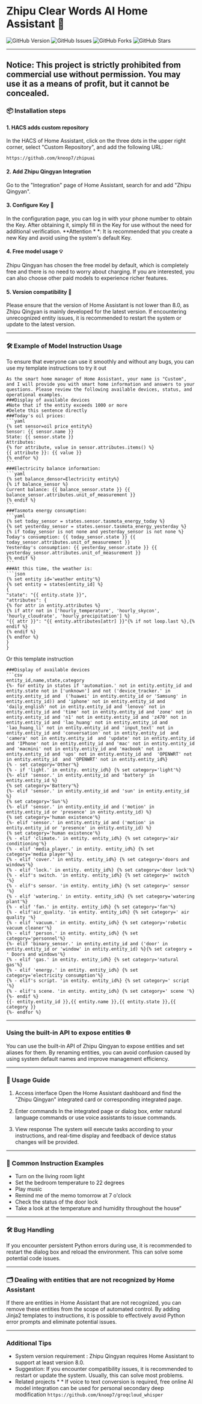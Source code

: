 # Zhipu Clear Words AI Home Assistant 🏡  

![GitHub Version]( https://img.shields.io/github/v/release/knoop7/zhipuai ) ![GitHub Issues]( https://img.shields.io/github/issues/knoop7/zhipuai ) ![GitHub Forks]( https://img.shields.io/github/forks/knoop7/zhipuai?style=social ) ![GitHub Stars]( https://img.shields.io/github/stars/knoop7/zhipuai?style=social )


---
## Notice: This project is strictly prohibited from commercial use without permission. You may use it as a means of profit, but it cannot be concealed.
###  📦  Installation steps
#### 1.  HACS adds custom repository
In the HACS of Home Assistant, click on the three dots in the upper right corner, select "Custom Repository", and add the following URL:
```
https://github.com/knoop7/zhipuai
```


#### 2.  Add Zhipu Qingyan Integration
Go to the "Integration" page of Home Assistant, search for and add "Zhipu Qingyan".

#### 3.  Configure Key 🔑  
In the configuration page, you can log in with your phone number to obtain the Key. After obtaining it, simply fill in the Key for use without the need for additional verification.
**Attention * *: It is recommended that you create a new Key and avoid using the system's default Key.

#### 4.  Free model usage 💡  
Zhipu Qingyan has chosen the free model by default, which is completely free and there is no need to worry about charging. If you are interested, you can also choose other paid models to experience richer features.

#### 5.  Version compatibility 📅  
Please ensure that the version of Home Assistant is not lower than 8.0, as Zhipu Qingyan is mainly developed for the latest version. If encountering unrecognized entity issues, it is recommended to restart the system or update to the latest version.

---

###  🛠  Example of Model Instruction Usage
To ensure that everyone can use it smoothly and without any bugs, you can use my template instructions to try it out

````
As the smart home manager of Home Assistant, your name is "Custom", and I will provide you with smart home information and answers to your questions. Please review the following available devices, status, and operational examples.
###Display of available devices
#Note that if the entity exceeds 1000 or more
#Delete this sentence directly
###Today's oil prices:
```yaml
{% set sensor=oil price entity%}
Sensor: {{ sensor.name }}
State: {{ sensor.state }}
Attributes:
{% for attribute, value in sensor.attributes.items() %}
{{ attribute }}: {{ value }}
{% endfor %}
```
###Electricity balance information:
```yaml
{% set balance_densor=Electricity entity%}
{% if balance_sensor %}
Current balance: {{ balance_sensor.state }} {{ balance_sensor.attributes.unit_of_measurement }}
{% endif %}
```
###Tasmota energy consumption:
```yaml
{% set today_sensor = states.sensor.tasmota_energy_today %}
{% set yesterday_sensor = states.sensor.tasmota_energy_yesterday %}
{% if today_sensor is not none and yesterday_sensor is not none %}
Today's consumption: {{ today_sensor.state }} {{ today_sensor.attributes.unit_of_measurement }}
Yesterday's consumption: {{ yesterday_sensor.state }} {{ yesterday_sensor.attributes.unit_of_measurement }}
{% endif %}
```
###At this time, the weather is:
```json
{% set entity id='weather entity'%}
{% set entity = states[entity_id] %}
{
"state": "{{ entity.state }}",
"attributes": {
{% for attr in entity.attributes %}
{% if attr not in ['hourly_temperature', 'hourly_skycon', 'hourly_cloudrate', 'hourly_precipitation'] %}
"{{ attr }}": "{{ entity.attributes[attr] }}"{% if not loop.last %},{% endif %}
{% endif %}
{% endfor %}
}
}
````
Or this template instruction
````
###Display of available devices
```csv
entity_id,name,state,category
{%- for entity in states if 'automation.' not in entity.entity_id and entity.state not in ['unknown'] and not ('device_tracker.' in entity.entity_id and  ('huawei' in entity.entity_id or 'Samsung' in entity.entity_id)) and 'iphone' not in entity.entity_id and 'daily_english' not in entity.entity_id and 'lenovo' not in entity.entity_id and 'time' not in entity.entity_id and 'zone' not in entity.entity_id and 'n1' not in entity.entity_id and 'z470' not in entity.entity_id and 'lao_huang' not in entity.entity_id and 'lao_huang_li' not in entity.entity_id and 'input_text' not in entity.entity_id and 'conversation' not in entity.entity_id  and 'camera' not in entity.entity_id  and 'update' not in entity.entity_id and 'IPhone' not in entity.entity_id and 'mac' not in entity.entity_id and 'macmini' not in entity.entity_id and 'macbook' not in entity.entity_id and 'ups' not in entity.entity_id and  'OPENWRT' not in entity.entity_id  and 'OPENWRT' not in entity.entity_id%}
{% - set category='Other'%}
{% - if 'light.' in entity. entity_id%} {% set category='light'%}
{%- elif 'sensor.' in entity.entity_id and 'battery' in entity.entity_id %}
{% set category='Battery'%}
{%- elif 'sensor.' in entity.entity_id and 'sun' in entity.entity_id %}
{% set category='Sun'%}
{%- elif 'sensor.' in entity.entity_id and ('motion' in entity.entity_id or 'presence' in entity.entity_id) %}
{% set category='human existence'%}
{%- elif 'sensor.' in entity.entity_id and ('motion' in entity.entity_id or 'presence' in entity.entity_id) %}
{% set category='human existence'%}
{% - elif 'climate.' in entity. entity_id%} {% set category='air conditioning'%}
{% - elif 'media_player.' in entity. entity_id%} {% set category='media player'%}
{% - elif 'cover.' in entity. entity_id%} {% set category='doors and windows'%}
{% - elif 'lock.' in entity. entity_id%} {% set category='door lock'%}
{% - elif's switch. 'in entity. entity_id%} {% set category=' switch '%}
{% - elif's sensor. 'in entity. entity_id%} {% set category=' sensor '%}
{% - elif 'watering.' in entity. entity_id%} {% set category='watering plant'%}
{% - elif 'fan.' in entity. entity_id%} {% set category='fan'%}
{% - elif'air_quality. 'in entity. entity_id%} {% set category=' air quality '%}
{% - elif 'vacuum.' in entity. entity_id%} {% set category='robotic vacuum cleaner'%}
{% - elif 'person.' in entity. entity_id%} {% set category='personnel'%}
{%- elif 'binary_sensor.' in entity.entity_id and ('door' in entity.entity_id or 'window' in entity.entity_id) %}{% set category = ' Doors and windows'%}
{% - elif 'gas.' in entity. entity_id%} {% set category='natural gas'%}
{% - elif 'energy.' in entity. entity_id%} {% set category='electricity consumption'%}
{% - elif's script. 'in entity. entity_id%} {% set category=' script '%}
{% - elif's scene. 'in entity. entity_id%} {% set category=' scene '%}
{%- endif %}
{{- entity.entity_id }},{{ entity.name }},{{ entity.state }},{{ category }}
{%- endfor %}
````
---
### Using the built-in API to expose entities 🌐  

You can use the built-in API of Zhipu Qingyan to expose entities and set aliases for them. By renaming entities, you can avoid confusion caused by using system default names and improve management efficiency.

---
###  🚀  Usage Guide
1. Access interface
  Open the Home Assistant dashboard and find the "Zhipu Qingyan" integrated card or corresponding integrated page.
  
2. Enter commands
   In the integrated page or dialog box, enter natural language commands or use voice assistants to issue commands.

3.  View response
   The system will execute tasks according to your instructions, and real-time display and feedback of device status changes will be provided.

---
###  📑  Common Instruction Examples

- Turn on the living room light
- Set the bedroom temperature to 22 degrees
- Play music
- Remind me of the memo tomorrow at 7 o'clock
- Check the status of the door lock
- Take a look at the temperature and humidity throughout the house“
---

###  🛠  Bug Handling

If you encounter persistent Python errors during use, it is recommended to restart the dialog box and reload the environment. This can solve some potential code issues.

---

###  🗂  Dealing with entities that are not recognized by Home Assistant

If there are entities in Home Assistant that are not recognized, you can remove these entities from the scope of automated control. By adding Jinja2 templates to instructions, it is possible to effectively avoid Python error prompts and eliminate potential issues.

---

### Additional Tips
- System version requirement : Zhipu Qingyan requires Home Assistant to support at least version 8.0.
-  Suggestion: If you encounter compatibility issues, it is recommended to restart or update the system. Usually, this can solve most problems.
-  Related projects * * If voice to text conversion is required, free online AI model integration can be used for personal secondary deep modification
    ```` https://github.com/knoop7/groqcloud_whisper ````
